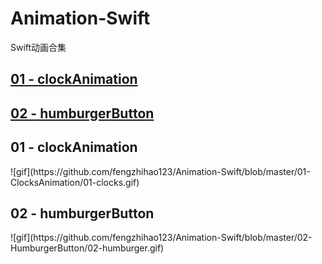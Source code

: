 # Animation-Swift
Swift动画合集

<h2><a href="#C1">01 - clockAnimation</a></h2>
<h2><a href="#C2">02 - humburgerButton</a></h2>


<h2><a name ="C1">01 - clockAnimation</a></h2>
![gif](https://github.com/fengzhihao123/Animation-Swift/blob/master/01-ClocksAnimation/01-clocks.gif)

<h2><a name = "C2">02 - humburgerButton</a></h2>
![gif](https://github.com/fengzhihao123/Animation-Swift/blob/master/02-HumburgerButton/02-humburger.gif)
